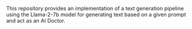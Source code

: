 This repository provides an implementation of a text generation pipeline using the Llama-2-7b model for generating text based on a given prompt and act as an AI Doctor.
